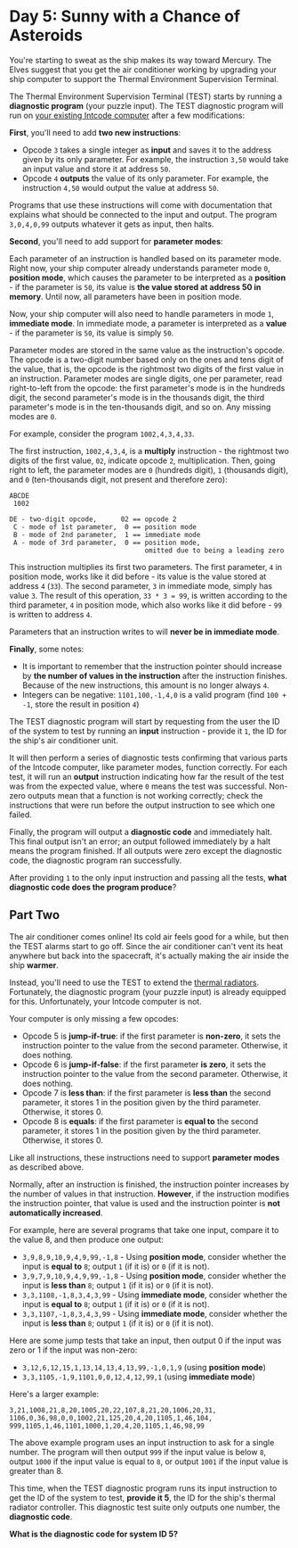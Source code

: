 # Day 5: Sunny with a Chance of Asteroids

You're starting to sweat as the ship makes its way toward Mercury.  The Elves suggest that you get the air conditioner
working by upgrading your ship computer to support the Thermal Environment Supervision Terminal.

The Thermal Environment Supervision Terminal (TEST) starts by running a **diagnostic program** (your puzzle input).  The
TEST diagnostic program will run on [your existing Intcode computer](https://adventofcode.com/2019/day/2) after a few
modifications:

**First**, you'll need to add **two new instructions**:

* Opcode `3` takes a single integer as **input** and saves it to the address given by its only parameter. For example,
  the instruction `3,50` would take an input value and store it at address `50`.
* Opcode `4` **outputs** the value of its only parameter. For example, the instruction `4,50` would output the value at
  address `50`.

Programs that use these instructions will come with documentation that explains what should be connected to the input
and output. The program `3,0,4,0,99` outputs whatever it gets as input, then halts.

**Second**, you'll need to add support for **parameter modes**:

Each parameter of an instruction is handled based on its parameter mode.  Right now, your ship computer already
understands parameter mode `0`, **position mode**, which causes the parameter to be interpreted as a **position** - if
the parameter is `50`, its value is **the value stored at address 50 in memory**. Until now, all parameters have been in
position mode.

Now, your ship computer will also need to handle parameters in mode `1`, **immediate mode**. In immediate mode, a
parameter is interpreted as a **value** - if the parameter is `50`, its value is simply `50`.

Parameter modes are stored in the same value as the instruction's opcode.  The opcode is a two-digit number based only
on the ones and tens digit of the value, that is, the opcode is the rightmost two digits of the first value in an
instruction. Parameter modes are single digits, one per parameter, read right-to-left from the opcode: the first
parameter's mode is in the hundreds digit, the second parameter's mode is in the thousands digit, the third parameter's
mode is in the ten-thousands digit, and so on. Any missing modes are `0`.

For example, consider the program `1002,4,3,4,33`.

The first instruction, `1002,4,3,4`, is a **multiply** instruction - the rightmost two digits of the first value, `02`,
indicate opcode `2`, multiplication.  Then, going right to left, the parameter modes are `0` (hundreds digit), `1`
(thousands digit), and `0` (ten-thousands digit, not present and therefore zero):

```text
ABCDE
 1002

DE - two-digit opcode,      02 == opcode 2
 C - mode of 1st parameter,  0 == position mode
 B - mode of 2nd parameter,  1 == immediate mode
 A - mode of 3rd parameter,  0 == position mode,
                                  omitted due to being a leading zero
```

This instruction multiplies its first two parameters.  The first parameter, `4` in position mode, works like it did
before - its value is the value stored at address `4` (`33`). The second parameter, `3` in immediate mode, simply has
value `3`. The result of this operation, `33 * 3 = 99`, is written according to the third parameter, `4` in position
mode, which also works like it did before - `99` is written to address `4`.

Parameters that an instruction writes to will **never be in immediate mode**.

**Finally**, some notes:

* It is important to remember that the instruction pointer should increase by
  **the number of values in the instruction** after the instruction finishes. Because of the new instructions, this
  amount is no longer always `4`.
* Integers can be negative: `1101,100,-1,4,0` is a valid program (find `100 + -1`, store the result in position `4`)

The TEST diagnostic program will start by requesting from the user the ID of the system to test by running an **input**
instruction - provide it `1`, the ID for the ship's air conditioner unit.

It will then perform a series of diagnostic tests confirming that various parts of the Intcode computer, like parameter
modes, function correctly. For each test, it will run an **output** instruction indicating how far the result of the
test was from the expected value, where `0` means the test was successful.  Non-zero outputs mean that a function is not
working correctly; check the instructions that were run before the output instruction to see which one failed.

Finally, the program will output a **diagnostic code** and immediately halt. This final output isn't an error; an output
followed immediately by a halt means the program finished.  If all outputs were zero except the diagnostic code, the
diagnostic program ran successfully.

After providing `1` to the only input instruction and passing all the tests,
**what diagnostic code does the program produce**?

## Part Two

The air conditioner comes online! Its cold air feels good for a while, but then the TEST alarms start to go off. Since
the air conditioner can't vent its heat anywhere but back into the spacecraft, it's actually making the air inside the
ship **warmer**.

Instead, you'll need to use the TEST to extend the
[thermal radiators](https://en.wikipedia.org/wiki/Spacecraft_thermal_control). Fortunately, the diagnostic program (your
puzzle input) is already equipped for this. Unfortunately, your Intcode computer is not.

Your computer is only missing a few opcodes:

* Opcode 5 is **jump-if-true**: if the first parameter is **non-zero**, it sets the instruction pointer to the value
  from the second parameter. Otherwise, it does nothing.
* Opcode 6 is **jump-if-false**: if the first parameter **is zero**, it sets the instruction pointer to the value from
  the second parameter. Otherwise, it does nothing.
* Opcode 7 is **less than**: if the first parameter is **less than** the second parameter, it stores 1 in the position
  given by the third parameter. Otherwise, it stores 0.
* Opcode 8 is **equals**: if the first parameter is **equal to** the second parameter, it stores 1 in the position given
  by the third parameter. Otherwise, it stores 0.

Like all instructions, these instructions need to support **parameter modes** as described above.

Normally, after an instruction is finished, the instruction pointer increases by the number of values in that
instruction. **However**, if the instruction modifies the instruction pointer, that value is used and the instruction
pointer is **not automatically increased**.

For example, here are several programs that take one input, compare it to the value 8, and then produce one output:

* `3,9,8,9,10,9,4,9,99,-1,8` - Using **position mode**, consider whether the input is **equal to** `8`; output `1` (if
  it is) or `0` (if it is not).
* `3,9,7,9,10,9,4,9,99,-1,8` - Using **position mode**, consider whether the input is **less than** `8`; output `1` (if
  it is) or `0` (if it is not).
* `3,3,1108,-1,8,3,4,3,99` - Using **immediate mode**, consider whether the input is **equal to** `8`; output `1` (if it
  is) or `0` (if it is not).
* `3,3,1107,-1,8,3,4,3,99` - Using **immediate mode**, consider whether the input is **less than** `8`; output `1` (if
  it is) or `0` (if it is not).

Here are some jump tests that take an input, then output 0 if the input was zero or 1 if the input was non-zero:

* `3,12,6,12,15,1,13,14,13,4,13,99,-1,0,1,9` (using **position mode**)
* `3,3,1105,-1,9,1101,0,0,12,4,12,99,1` (using **immediate mode**)

Here's a larger example:

```text
3,21,1008,21,8,20,1005,20,22,107,8,21,20,1006,20,31,
1106,0,36,98,0,0,1002,21,125,20,4,20,1105,1,46,104,
999,1105,1,46,1101,1000,1,20,4,20,1105,1,46,98,99
```

The above example program uses an input instruction to ask for a single number. The program will then output `999` if
the input value is below `8`, output `1000` if the input value is equal to `8`, or output `1001` if the input value is
greater than 8.

This time, when the TEST diagnostic program runs its input instruction to get the ID of the system to test,
**provide it 5**, the ID for the ship's thermal radiator controller. This diagnostic test suite only outputs one number,
the **diagnostic code**.

**What is the diagnostic code for system ID 5?**
